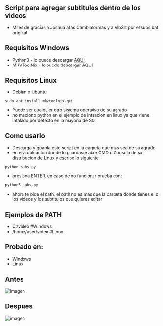 ## Script para agregar subtitulos dentro de los videos 

- Miles de gracias a Joshua alias Cambiaformas y a Alb3rt por el subs.bat original

## Requisitos Windows

- Python3 - lo puede descargar [AQUI](https://www.python.org/downloads/)
- MKVToolNix - lo puede descargar [AQUI](https://mkvtoolnix.download/downloads.html)

## Requisitos Linux
- Debian o Ubuntu
```
sudo apt install mkvtoolnix-gui
```
- Puede ser cualquier otro sistema operativo de su agrado
- no meciono python en el ejemplo de intaacion en linux ya que viene intalado por defecto en la mayoria de SO

## Como usarlo
- Descarga y guarda este script en la carpeta que mas sea de su agrado
- en esa ubicacion donde lo guardaste abre CMD o Consola de su distribucion de Linux y escribe lo siguiente

```
python subs.py 
```
- presiona ENTER, en caso de no funcionar prueba con:

```
python3 subs.py
```

- ahora te pide el path, el path no es mas que la carpeta donde tienes el o los videos y los subtitulos que quieres editar

## Ejemplos de PATH
- C:\video #Windows
- /home/user/video #Linux


## Probado en:
- Windows
- Linux

## Antes
![imagen](https://github.com/qwerty59b/SubsBatchMerge/assets/130035937/ef76414f-2fcf-4173-99c7-af536ffa9754)


## Despues
![imagen](https://github.com/qwerty59b/SubsBatchMerge/assets/130035937/590c74e2-36af-47d5-837a-63408768a3f2)




